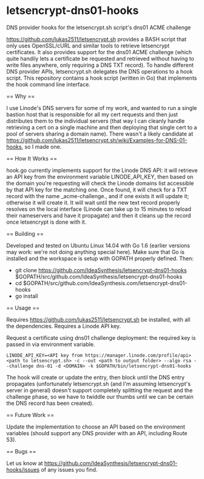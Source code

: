 # letsencrypt-dns01-hooks
DNS provider hooks for the letsencrypt.sh script's dns01 ACME challenge

https://github.com/lukas2511/letsencrypt.sh provides a BASH script that only uses OpenSSL/cURL and similar tools to retrieve letsencrypt certificates. It also provides support for the dns01 ACME challenge (which quite handily lets a certificate be requested and retrieved without having to write files anywhere, only requiring a DNS TXT record). To handle different DNS provider APIs, letsencrypt.sh delegates the DNS operations to a hook script. This repository contains a hook script (written in Go) that implements the hook command line interface.

== Why ==

I use Linode's DNS servers for some of my work, and wanted to run a single bastion host that is responsible for all my cert requests and then just distributes them to the individual servers (that way I can cleanly handle retrieving a cert on a single machine and then deploying that single cert to a pool of servers sharing a domain name). There wasn't a likely candidate at https://github.com/lukas2511/letsencrypt.sh/wiki/Examples-for-DNS-01-hooks, so I made one.

== How It Works ==

hook.go currently implements support for the Linode DNS API: it will retrieve an API key from the environment variable LINODE_API_KEY, then based on the domain you're requesting will check the Linode domains list accessible by that API key for the matching one. Once found, it will check for a TXT record with the name _acme-challenge.<domain name>, and if one exists it will update it; otherwise it will create it. It will wait until the new text record properly resolves on the local interface (Linode can take up to 15 minutes to reload their nameservers and have it propagate) and then it cleans up the record once letsencrypt is done with it.

== Building ==

Developed and tested on Ubuntu Linux 14.04 with Go 1.6 (earlier versions may work: we're not doing anything special here). Make sure that Go is installed and the workspace is setup with GOPATH properly defined. Then:

- git clone https://github.com/IdeaSynthesis/letsencrypt-dns01-hooks $GOPATH/src/github.com/IdeaSynthesis/letsencrypt-dns01-hooks
- cd $GOPATH/src/github.com/IdeaSynthesis.com/letsencrypt-dns01-hooks
- go install

== Usage ==

Requires https://github.com/lukas2511/letsencrypt.sh be installed, with all the dependencies. Requires a Linode API key.

Request a certificate using dns01 challenge deployment: the required key is passed in via environment variable.

    LINODE_API_KEY=<API key from https://manager.linode.com/profile/api> <path to letsencrypt.sh> -c --out <path to output folder> --algo rsa --challenge dns-01 -d <DOMAIN> -k $GOPATH/bin/letsencrypt-dns01-hooks

The hook will create or update the entry, then block until the DNS entry propagates (unfortunately letsencrypt.sh (and I'm assuming letsencrypt's server in general) doesn't support completely splitting the request and the challenge phase, so we have to twiddle our thumbs until we can be certain the DNS record has been created).

== Future Work ==

Update the implementation to choose an API based on the environment variables (should support any DNS provider with an API, including Route 53).

== Bugs ==

Let us know at https://github.com/IdeaSynthesis/letsencrypt-dns01-hooks/issues of any issues you find.
